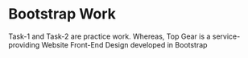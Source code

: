 # Bootstrap Work
Task-1 and Task-2 are practice work.
Whereas, Top Gear is a service-providing Website Front-End Design developed in Bootstrap
